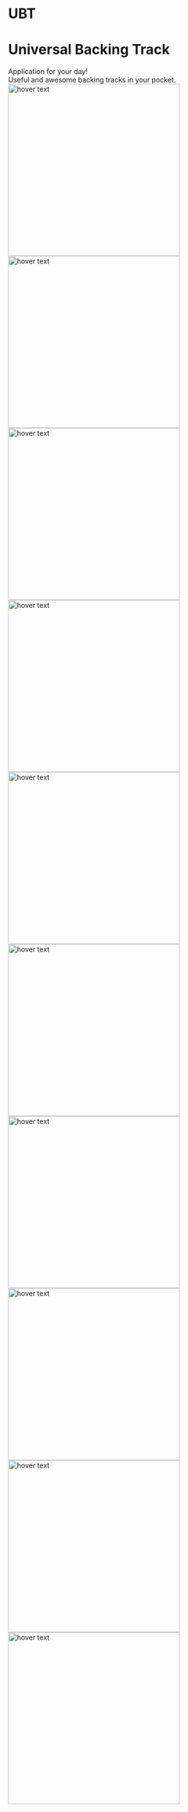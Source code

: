 # UBT
<h1>Universal Backing Track<br></h1>
Application for your day!<br>
Useful and awesome backing tracks in your pocket.
 <div class="row">
 <img src="https://firebasestorage.googleapis.com/v0/b/myapp-72b61.appspot.com/o/image%2FScreenshot_1600462239.png?alt=media&token=bbdeb228-38f7-444b-ac40-a72f36a438df" width="350" title="hover text">
<img src="https://firebasestorage.googleapis.com/v0/b/myapp-72b61.appspot.com/o/image%2FScreenshot_2020-09-18-23-09-35-520_com.android.artem.myapp.jpg?alt=media&token=87eabe17-c440-4b7d-8be3-8fa200a3f6d3" width="350" title="hover text">

 </div>
  <div class="row">
 <img src="https://firebasestorage.googleapis.com/v0/b/myapp-72b61.appspot.com/o/image%2FScreenshot_2020-09-18-23-09-14-689_com.android.artem.myapp.jpg?alt=media&token=f5811969-d1b7-4a6f-a5f8-0fd54126388e" width="350" title="hover text">
 <img src="https://firebasestorage.googleapis.com/v0/b/myapp-72b61.appspot.com/o/image%2FScreenshot_2020-09-18-23-09-44-141_com.android.artem.myapp.jpg?alt=media&token=aa58b3af-4ad7-41b6-8b3a-90ce70dae3ac" width="350" title="hover text">
 
 </div>
  <div class="row">
 <img src="https://firebasestorage.googleapis.com/v0/b/myapp-72b61.appspot.com/o/image%2FScreenshot_2020-09-18-23-09-49-520_com.google.android.gms.jpg?alt=media&token=f2554673-68d9-4459-92a6-6f6f51bee7b1" width="350" title="hover text">
<img src="https://firebasestorage.googleapis.com/v0/b/myapp-72b61.appspot.com/o/image%2FScreenshot_2020-09-18-23-48-52-842_com.android.artem.myapp.jpg?alt=media&token=d4484137-09ac-4675-a871-480da45e0f13" width="350" title="hover text">

 </div>
 <div class="row">
 <img src="https://firebasestorage.googleapis.com/v0/b/myapp-72b61.appspot.com/o/image%2FScreenshot_2020-09-18-23-12-32-978_com.android.artem.myapp.jpg?alt=media&token=eb12302a-dd91-4f38-847a-c61df0b1032f" width="350" title="hover text">
<img src="https://firebasestorage.googleapis.com/v0/b/myapp-72b61.appspot.com/o/image%2FScreenshot_2020-09-18-23-12-55-582_com.android.artem.myapp.jpg?alt=media&token=cdb4cb27-019f-4316-9f7e-136f11745645" width="350" title="hover text">

</div>
<div class="row">
 <img src="https://firebasestorage.googleapis.com/v0/b/myapp-72b61.appspot.com/o/image%2FScreenshot_2020-09-18-23-13-21-377_com.android.artem.myapp.jpg?alt=media&token=a1368ed4-fffd-4cc3-9b45-f7454b5e7eea" width="350" title="hover text">
<img src="https://firebasestorage.googleapis.com/v0/b/myapp-72b61.appspot.com/o/image%2FScreenshot_2020-09-18-23-13-23-423_com.android.artem.myapp.jpg?alt=media&token=fb2af6af-8785-41bd-a978-f957e2e1996d" width="350" title="hover text">
 
 </div>
